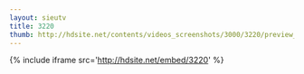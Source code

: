 ```yaml
---
layout: sieutv
title: 3220
thumb: http://hdsite.net/contents/videos_screenshots/3000/3220/preview_360p.mp4.jpg
---
```

{% include iframe src='http://hdsite.net/embed/3220' %}
 
